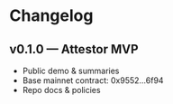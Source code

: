 # Changelog

## v0.1.0 — Attestor MVP
- Public demo & summaries
- Base mainnet contract: 0x9552…6f94
- Repo docs & policies
